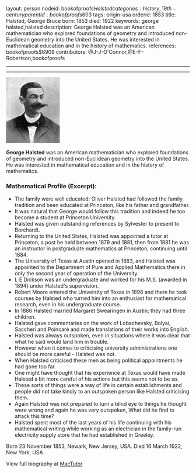 layout: person
nodeid: bookofproofs$Halsted
categories: history,19th-century
parentid: bookofproofs$603
tags: origin-usa
orderid: 1853
title: Halsted, George Bruce
born: 1853
died: 1922
keywords: george halsted,halsted
description: George Halsted was an American mathematician who explored foundations of geometry and introduced non-Euclidean geometry into the United States. He was interested in mathematical education and in the history of mathematics.
references: bookofproofs$6909
contributors: @J-J-O'Connor,@E-F-Robertson,bookofproofs

---



---

![Halsted.jpg](https://github.com/bookofproofs/bookofproofs.github.io/blob/main/_sources/_assets/images/portraits/Halsted.jpg?raw=true)

**George Halsted** was an American mathematician who explored foundations of geometry and introduced non-Euclidean geometry into the United States. He was interested in mathematical education and in the history of mathematics.

### Mathematical Profile (Excerpt):
* The family were well educated; Oliver Halsted had followed the family tradition and been educated at Princeton, like his father and grandfather.
* It was natural that George would follow this tradition and indeed he too become a student at Princeton University.
* Halsted was given outstanding references by Sylvester to present to Borchardt.
* Returning to the United States, Halsted was appointed a tutor at Princeton, a post he held between 1879 and 1881, then from 1881 he was an instructor in postgraduate mathematics at Princeton, continuing until 1884.
* The University of Texas at Austin opened in 1883, and Halsted was appointed to the Department of Pure and Applied Mathematics there in only the second year of operation of the University.
* L E Dickson was an undergraduate and worked for his M.S. (awarded in 1894) under Halsted's supervision.
* Robert Moore entered the University of Texas in 1898 and there he took courses by Halsted who turned him into an enthusiast for mathematical research, even in his undergraduate course.
* In 1886 Halsted married Margaret Swearingen in Austin; they had three children.
* Halsted gave commentaries on the work of Lobachevsky, Bolyai, Saccheri and Poincaré and made translations of their works into English.
* Halsted was always outspoken, even in situations where it was clear that what he said would land him in trouble.
* However when it comes to criticising university administrations one should be more careful - Halsted was not.
* When Halsted criticised these men as being political appointments he had gone too far.
* One might have thought that his experience at Texas would have made Halsted a bit more careful of his actions but this seems not to be so.
* These sorts of things were a way of life in certain establishments and people did not take kindly to an outspoken person like Halsted criticising them.
* Again Halsted was not prepared to turn a blind eye to things he thought were wrong and again he was very outspoken, What did he find to attack this time?
* Halsted spent most of the last years of his life continuing with his mathematical writing while working as an electrician in the family-run electricity supply store that he had established in Greeley.

Born 23 November 1853, Newark, New Jersey, USA. Died 16 March 1922, New York, USA.

View full biography at [MacTutor](https://mathshistory.st-andrews.ac.uk/Biographies/Halsted/)
